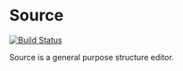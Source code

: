 # Source

[![Build Status](https://img.shields.io/travis/int-index/source.svg)](https://travis-ci.org/int-index/source)

Source is a general purpose structure editor.
